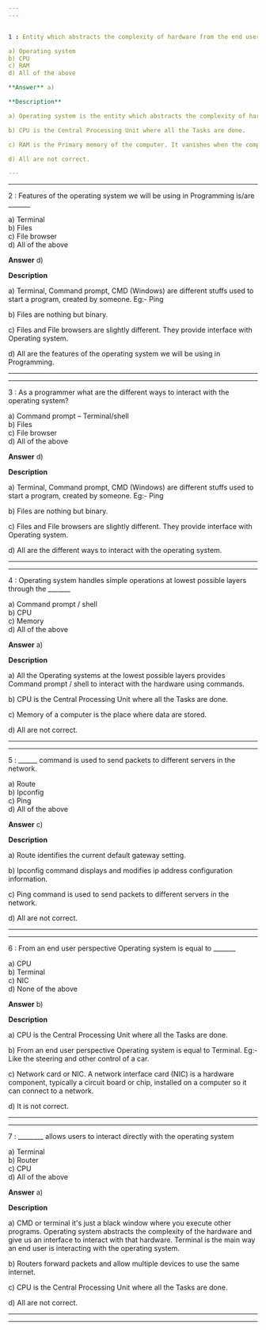 ```yaml
---
---


1 : Entity which abstracts the complexity of hardware from the end user is _______  

a) Operating system  
b) CPU  
c) RAM  
d) All of the above  

**Answer** a) 

**Description**  

a) Operating system is the entity which abstracts the complexity of hardware from the end user.  

b) CPU is the Central Processing Unit where all the Tasks are done.  

c) RAM is the Primary memory of the computer. It vanishes when the computer is turned off.  

d) All are not correct.  

---
```

---


2 : Features of the operating system we will be using in Programming is/are _______  

a) Terminal  
b) Files  
c) File browser  
d) All of the above  

**Answer** d) 

**Description**

a) Terminal, Command prompt, CMD (Windows) are different stuffs used to start a program, created by someone. Eg:- Ping  

b) Files are nothing but binary.  

c) Files and File browsers are slightly different. They provide interface with Operating system.  

d) All are the features of the operating system we will be using in Programming. 

---
---


3 : As a programmer what are the different ways to interact with the operating system?  

a) Command prompt – Terminal/shell  
b) Files  
c) File browser  
d) All of the above   

**Answer** d) 

**Description**

a) Terminal, Command prompt, CMD (Windows) are different stuffs used to start a program, created by someone. Eg:- Ping  

b) Files are nothing but binary.  

c) Files and File browsers are slightly different. They provide interface with Operating system.  

d) All are the different ways to interact with the operating system.  

---
---


4 : Operating system handles simple operations at lowest possible layers through the _______  

a) Command prompt / shell  
b) CPU  
c) Memory  
d) All of the above  

**Answer** a) 

**Description**

a) All the Operating systems at the lowest possible layers provides Command prompt / shell to interact with the hardware using commands.  

b) CPU is the Central Processing Unit where all the Tasks are done.

c) Memory of a computer is the place where data are stored.

d) All are not correct.

---
---


5 : ______ command is used to send packets to different servers in the network.  

a) Route  
b) Ipconfig  
c) Ping  
d) All of the above  

**Answer** c) 

**Description**

a) Route identifies the current default gateway setting.  

b) Ipconfig command displays and modifies ip address configuration information.  

c) Ping command is used to send packets to different servers in the network.  

d) All are not correct.  

---
---


6 : From an end user perspective Operating system is equal to _______  

a) CPU  
b) Terminal  
c) NIC  
d) None of the above  

**Answer** b) 

**Description**

a) CPU is the Central Processing Unit where all the Tasks are done.  

b) From an end user perspective Operating system is equal to Terminal. Eg:- Like the steering and other control of a car.  

c) Network card or NIC. A network interface card (NIC) is a hardware component, typically a circuit board or chip, installed on a computer so it can connect to a network.  

d) It is not correct.  

---
---


7 : ________ allows users to interact directly with the operating system  

a) Terminal  
b) Router  
c) CPU  
d) All of the above  

**Answer** a) 

**Description**

a) CMD or terminal it's just a black window where you execute other programs. Operating system abstracts the complexity of the hardware and give us an interface to interact with that hardware. Terminal is the main way an end user is interacting with the operating system.  

b) Routers forward packets and allow multiple devices to use the same internet.  

c) CPU is the Central Processing Unit where all the Tasks are done.  

d) All are not correct.  

---
---


